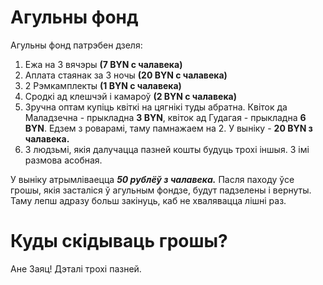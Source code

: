 # Агульны фонд

Агульны фонд патрэбен дзеля:
1. Ежа на 3 вячэры **(7 BYN с чалавека)**
2. Аплата стаянак за 3 ночы **(20 BYN с чалавека)**
3. 2 Рэмкамплекты **(1 BYN с чалавека)**
5. Сродкі ад клешчэй і камароў **(2 BYN с чалавека)**
6. Зручна оптам купіць квіткі на цягнікі туды абратна. Квіток да Маладзечна - прыкладна **3 BYN**, квіток ад Гудагая - прыкладна **6 BYN**. Едзем з роварамі, таму памнажаем на 2. У выніку - **20 BYN з чалавека.**
7. З людзьмі, якія далучацца пазней кошты будуць трохі іншыя. З імі размова асобная.

У выніку атрымліваецца ***50 рублёў з чалавека.*** Пасля паходу ўсе грошы, якія засталіся ў агульным фондзе, будут падзелены і вернуты. Таму лепш адразу больш закінуць, каб не хвалявацца лішні раз.

# Куды скідываць грошы?
Ане Заяц! Дэталі трохі пазней.

